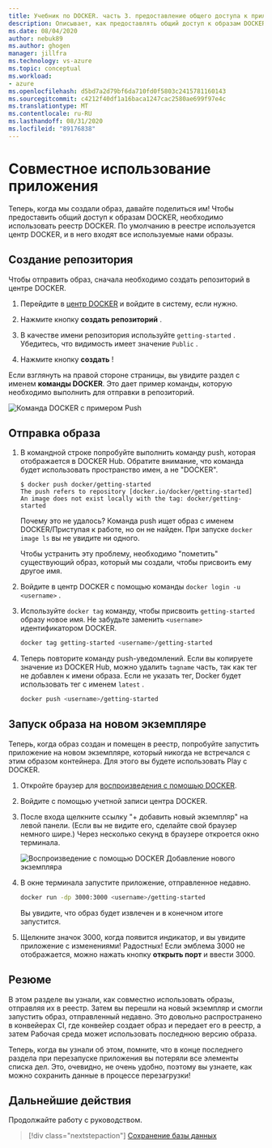 ```yaml
---
title: Учебник по DOCKER. часть 3. предоставление общего доступа к приложению
description: Описывает, как предоставлять общий доступ к образам DOCKER с помощью реестра DOCKER Hub.
ms.date: 08/04/2020
author: nebuk89
ms.author: ghogen
manager: jillfra
ms.technology: vs-azure
ms.topic: conceptual
ms.workload:
- azure
ms.openlocfilehash: d5bd7a2d79bf6da710fd0f5803c2415781160143
ms.sourcegitcommit: c4212f40df1a16baca1247cac2580ae699f97e4c
ms.translationtype: MT
ms.contentlocale: ru-RU
ms.lasthandoff: 08/31/2020
ms.locfileid: "89176838"
---
```

# <a name="share-your-app"></a>Совместное использование приложения

Теперь, когда мы создали образ, давайте поделиться им! Чтобы предоставить общий доступ к образам DOCKER, необходимо использовать реестр DOCKER. По умолчанию в реестре используется центр DOCKER, и в него входят все используемые нами образы.

## <a name="create-a-repo"></a>Создание репозитория

Чтобы отправить образ, сначала необходимо создать репозиторий в центре DOCKER.

1. Перейдите в [центр DOCKER](https://hub.docker.com) и войдите в систему, если нужно.

1. Нажмите кнопку **создать репозиторий** .

1. В качестве имени репозитория используйте `getting-started` . Убедитесь, что видимость имеет значение `Public` .

1. Нажмите кнопку **создать** !

Если взглянуть на правой стороне страницы, вы увидите раздел с именем **команды DOCKER**. Это дает пример команды, которую необходимо выполнить для отправки в репозиторий.

![Команда DOCKER с примером Push](media/push-command.png)

## <a name="push-the-image"></a>Отправка образа

1. В командной строке попробуйте выполнить команду push, которая отображается в DOCKER Hub. Обратите внимание, что команда будет использовать пространство имен, а не "DOCKER".

    ```plaintext
    $ docker push docker/getting-started
    The push refers to repository [docker.io/docker/getting-started]
    An image does not exist locally with the tag: docker/getting-started
    ```

    Почему это не удалось? Команда push ищет образ с именем DOCKER/Приступая к работе, но он не найден. При запуске `docker image ls` вы не увидите ни одного.

    Чтобы устранить эту проблему, необходимо "пометить" существующий образ, который мы создали, чтобы присвоить ему другое имя.

1. Войдите в центр DOCKER с помощью команды `docker login -u <username>` .

1. Используйте `docker tag` команду, чтобы присвоить `getting-started` образу новое имя. Не забудьте заменить `<username>` идентификатором DOCKER.

    ```bash
    docker tag getting-started <username>/getting-started
    ```

1. Теперь повторите команду push-уведомлений. Если вы копируете значение из DOCKER Hub, можно удалить `tagname` часть, так как тег не добавлен к имени образа. Если не указать тег, Docker будет использовать тег с именем `latest` .

    ```bash
    docker push <username>/getting-started
    ```

## <a name="run-the-image-on-a-new-instance"></a>Запуск образа на новом экземпляре

Теперь, когда образ создан и помещен в реестр, попробуйте запустить приложение на новом экземпляре, который никогда не встречался с этим образом контейнера. Для этого вы будете использовать Play с DOCKER.

1. Откройте браузер для [воспроизведения с помощью DOCKER](http://play-with-docker.com).

1. Войдите с помощью учетной записи центра DOCKER.

1. После входа щелкните ссылку "+ добавить новый экземпляр" на левой панели. (Если вы не видите его, сделайте свой браузер немного шире.) Через несколько секунд в браузере откроется окно терминала.

    ![Воспроизведение с помощью DOCKER Добавление нового экземпляра](media/pwd-add-new-instance.png)

1. В окне терминала запустите приложение, отправленное недавно.

    ```bash
    docker run -dp 3000:3000 <username>/getting-started
    ```

    Вы увидите, что образ будет извлечен и в конечном итоге запустится.

1. Щелкните значок 3000, когда появится индикатор, и вы увидите приложение с изменениями! Радостных! Если эмблема 3000 не отображается, можно нажать кнопку **открыть порт** и ввести 3000.

## <a name="recap"></a>Резюме

В этом разделе вы узнали, как совместно использовать образы, отправляя их в реестр. Затем вы перешли на новый экземпляр и смогли запустить образ, отправленный недавно. Это довольно распространено в конвейерах CI, где конвейер создает образ и передает его в реестр, а затем Рабочая среда может использовать последнюю версию образа.

Теперь, когда вы узнали об этом, помните, что в конце последнего раздела при перезапуске приложения вы потеряли все элементы списка дел. Это, очевидно, не очень удобно, поэтому вы узнаете, как можно сохранить данные в процессе перезагрузки!

## <a name="next-steps"></a>Дальнейшие действия

Продолжайте работу с руководством.

> [!div class="nextstepaction"]
> [Сохранение базы данных](persist-your-data.md)